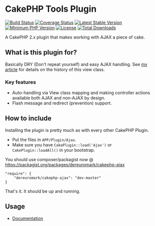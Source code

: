 # CakePHP Tools Plugin
[![Build Status](https://api.travis-ci.org/dereuromark/cakephp-ajax.svg?branch=2.x)](https://travis-ci.org/dereuromark/cakephp-ajax)
[![Coverage Status](https://coveralls.io/repos/dereuromark/cakephp-ajax/badge.png?branch=2.x)](https://coveralls.io/r/dereuromark/cakephp-ajax)
[![Latest Stable Version](https://poser.pugx.org/dereuromark/cakephp-ajax/v/stable.png)](https://packagist.org/packages/dereuromark/cakephp-ajax)
[![Minimum PHP Version](http://img.shields.io/badge/php-%3E%3D%205.4-8892BF.svg)](https://php.net/)
[![License](https://poser.pugx.org/dereuromark/cakephp-ajax/license.png)](https://packagist.org/packages/dereuromark/cakephp-ajax)
[![Total Downloads](https://poser.pugx.org/dereuromark/cakephp-ajax/d/total.png)](https://packagist.org/packages/dereuromark/cakephp-ajax)

A CakePHP 2.x plugin that makes working with AJAX a piece of cake.

## What is this plugin for?
Basically DRY (Don't repeat yourself) and easy AJAX handling.
See  [my article](http://www.dereuromark.de/2014/01/09/ajax-and-cakephp/) for details on the history of this view class.

### Key features
- Auto-handling via View class mapping and making controller actions available both AJAX and non-AJAX by design.
- Flash message and redirect (prevention) support.

## How to include
Installing the plugin is pretty much as with every other CakePHP Plugin.

* Put the files in `APP/Plugin/Ajax`.
* Make sure you have `CakePlugin::load('Ajax')` or `CakePlugin::loadAll()` in your bootstrap.

You should use composer/packagist now @ https://packagist.org/packages/dereuromark/cakephp-ajax

```
"require": {
	"dereuromark/cakephp-ajax": "dev-master"
}
```

That's it. It should be up and running.

## Usage
- [Documentation](docs/README.md)
